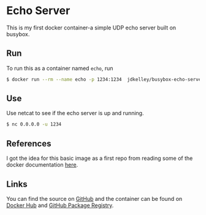 # Echo Server

This is my first docker container-a simple UDP echo server built on busybox.

## Run

To run this as a container named `echo`, run

```sh
$ docker run --rm --name echo -p 1234:1234  jdkelley/busybox-echo-server:latest
```

## Use

Use netcat to see if the echo server is up and running.

```sh
$ nc 0.0.0.0 -u 1234
```

## References

I got the idea for this basic image as a first repo from reading some of the docker documentation [here][1].

## Links

You can find the source on [GitHub][2] and the container can be found on [Docker Hub][3] and [GitHub Package Registry][4].

[1]:https://docs.docker.com/engine/admin/chef/#usage "Docker Engine Docs"
[2]:https://github.com/AbelNavarro/busybox-echo-server "AbelNavarro/busybox-echo-server Source on GitHub"
[3]:https://cloud.docker.com/repository/docker/anavarro/busybox-echo-server "anavarro/busybox-echo-server on Docker Hub"
[4]:https://github.com/AbelNavarro/busybox-echo-server/packages/38313 "AbelNavarro/busybox-echo-server on GitHub Package Registry"
